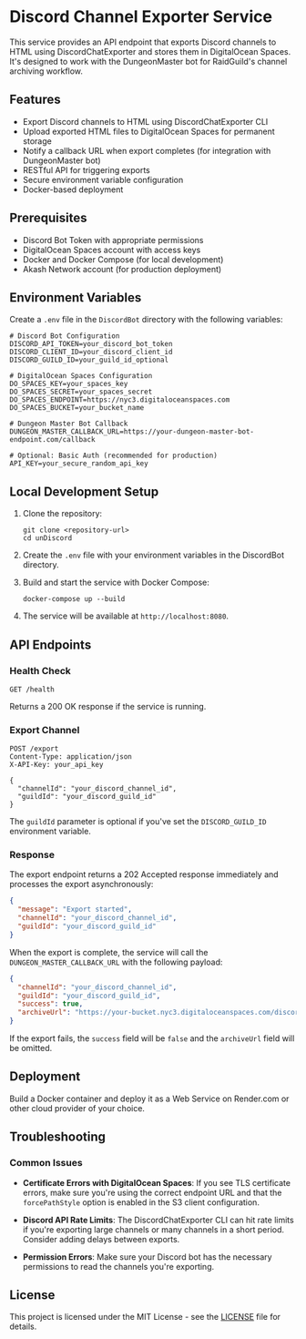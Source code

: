 # Discord Channel Exporter Service

This service provides an API endpoint that exports Discord channels to HTML using DiscordChatExporter and stores them in DigitalOcean Spaces. It's designed to work with the DungeonMaster bot for RaidGuild's channel archiving workflow.

## Features

- Export Discord channels to HTML using DiscordChatExporter CLI
- Upload exported HTML files to DigitalOcean Spaces for permanent storage
- Notify a callback URL when export completes (for integration with DungeonMaster bot)
- RESTful API for triggering exports
- Secure environment variable configuration
- Docker-based deployment

## Prerequisites

- Discord Bot Token with appropriate permissions
- DigitalOcean Spaces account with access keys
- Docker and Docker Compose (for local development)
- Akash Network account (for production deployment)

## Environment Variables

Create a `.env` file in the `DiscordBot` directory with the following variables:

```
# Discord Bot Configuration
DISCORD_API_TOKEN=your_discord_bot_token
DISCORD_CLIENT_ID=your_discord_client_id
DISCORD_GUILD_ID=your_guild_id_optional

# DigitalOcean Spaces Configuration
DO_SPACES_KEY=your_spaces_key
DO_SPACES_SECRET=your_spaces_secret
DO_SPACES_ENDPOINT=https://nyc3.digitaloceanspaces.com
DO_SPACES_BUCKET=your_bucket_name

# Dungeon Master Bot Callback
DUNGEON_MASTER_CALLBACK_URL=https://your-dungeon-master-bot-endpoint.com/callback

# Optional: Basic Auth (recommended for production)
API_KEY=your_secure_random_api_key
```

## Local Development Setup

1. Clone the repository:
   ```
   git clone <repository-url>
   cd unDiscord
   ```

2. Create the `.env` file with your environment variables in the DiscordBot directory.

3. Build and start the service with Docker Compose:
   ```
   docker-compose up --build
   ```

4. The service will be available at `http://localhost:8080`.

## API Endpoints

### Health Check
```
GET /health
```
Returns a 200 OK response if the service is running.

### Export Channel
```
POST /export
Content-Type: application/json
X-API-Key: your_api_key

{
  "channelId": "your_discord_channel_id",
  "guildId": "your_discord_guild_id"
}
```

The `guildId` parameter is optional if you've set the `DISCORD_GUILD_ID` environment variable.

### Response

The export endpoint returns a 202 Accepted response immediately and processes the export asynchronously:

```json
{
  "message": "Export started",
  "channelId": "your_discord_channel_id",
  "guildId": "your_discord_guild_id"
}
```

When the export is complete, the service will call the `DUNGEON_MASTER_CALLBACK_URL` with the following payload:

```json
{
  "channelId": "your_discord_channel_id",
  "guildId": "your_discord_guild_id",
  "success": true,
  "archiveUrl": "https://your-bucket.nyc3.digitaloceanspaces.com/discord-archives/your_channel_id-timestamp.html"
}
```

If the export fails, the `success` field will be `false` and the `archiveUrl` field will be omitted.

## Deployment

Build a Docker container and deploy it as a Web Service on Render.com or other cloud provider of your choice.

## Troubleshooting

### Common Issues

- **Certificate Errors with DigitalOcean Spaces**: If you see TLS certificate errors, make sure you're using the correct endpoint URL and that the `forcePathStyle` option is enabled in the S3 client configuration.

- **Discord API Rate Limits**: The DiscordChatExporter CLI can hit rate limits if you're exporting large channels or many channels in a short period. Consider adding delays between exports.

- **Permission Errors**: Make sure your Discord bot has the necessary permissions to read the channels you're exporting.

## License

This project is licensed under the MIT License - see the [LICENSE](LICENSE) file for details.